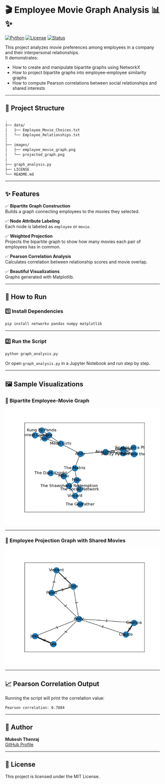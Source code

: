 # 🎬 Employee Movie Graph Analysis 📊✨

[![Python](https://img.shields.io/badge/Python-3.8%2B-blue.svg)](https://www.python.org/)
[![License](https://img.shields.io/badge/License-MIT-yellow.svg)](LICENSE)
[![Status](https://img.shields.io/badge/status-active-brightgreen)]()

This project analyzes movie preferences among employees in a company and their interpersonal relationships.  
It demonstrates:
- How to create and manipulate bipartite graphs using NetworkX
- How to project bipartite graphs into employee-employee similarity graphs
- How to compute Pearson correlations between social relationships and shared interests

---

## 📂 Project Structure

```
.
├── data/
│   ├── Employee_Movie_Choices.txt
│   └── Employee_Relationships.txt
│
├── images/
│   ├── employee_movie_graph.png
│   └── projected_graph.png
│
├── graph_analysis.py
├── LICENSE
└── README.md
```

---

## ✨ Features

✅ **Bipartite Graph Construction**  
Builds a graph connecting employees to the movies they selected.

✅ **Node Attribute Labeling**  
Each node is labeled as `employee` or `movie`.

✅ **Weighted Projection**  
Projects the bipartite graph to show how many movies each pair of employees has in common.

✅ **Pearson Correlation Analysis**  
Calculates correlation between relationship scores and movie overlap.

✅ **Beautiful Visualizations**  
Graphs generated with Matplotlib.

---

## 🚀 How to Run

### 1️⃣ Install Dependencies

```bash
pip install networkx pandas numpy matplotlib
```

---

### 2️⃣ Run the Script

```bash
python graph_analysis.py
```

Or open `graph_analysis.py` in a Jupyter Notebook and run step by step.

---

## 🖼️ Sample Visualizations

### 🎥 Bipartite Employee-Movie Graph

![Bipartite Graph](images/employee_movie_graph.png)

---

### 🤝 Employee Projection Graph with Shared Movies

![Projected Graph](images/projected_graph.png)

---

## 📈 Pearson Correlation Output

Running the script will print the correlation value:

```
Pearson correlation: 0.7884
```

---

## 🙋 Author

**Mukesh Thenraj**  
[GitHub Profile](https://github.com/Mukeshthenraj)

---

## 📝 License

This project is licensed under the MIT License.
